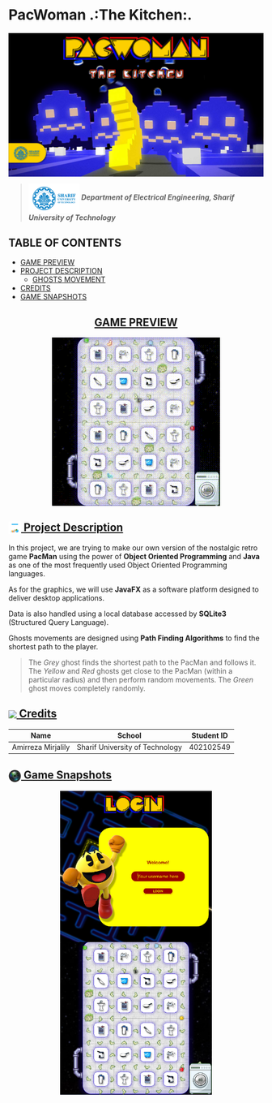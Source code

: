# PacWoman .:The Kitchen:.
<img src = "Images/PacWomanBanner.jpg" align = "center" width  = "1000">

> <img src = "Images/Sharif Banner.png" width = "100" align = "center"> ***Department of Electrical Engineering, Sharif University of Technology***

<h2 align="left">TABLE OF CONTENTS</h2>

- [GAME PREVIEW](#game-preview)
- [PROJECT DESCRIPTION](#project-description)
    - [GHOSTS MOVEMENT](#ghosts-movement)
- [CREDITS](#credits)
- [GAME SNAPSHOTS](#game-snapshots)


<a href="#game-preview">
<h2 align=CENTER>GAME PREVIEW</h2>
</a>

<p align = 'center'>
<img src="./GamePreview.gif" alt="Game Preview" align="center">
</p>

<a href="#project-description">
 <h2> <img src = "Images/Project Description.png" width = "25" align = "center"> Project Description </h2>
 </a>

In this project, we are trying to make our own version of the nostalgic retro game **PacMan** using the power of **Object Oriented Programming** and **Java** as one of the most frequently used Object Oriented Programming languages.

As for the graphics, we will use **JavaFX** as a software platform designed to deliver desktop applications.

Data is also handled using a local database accessed by **SQLite3** (Structured Query Language).

Ghosts movements are designed using **Path Finding Algorithms** to find the shortest path to the player.

<a href="#ghosts-movement"> </a>
> The *Grey* ghost finds the shortest path to the PacMan and follows it. The *Yellow* and *Red* ghosts get close to the PacMan (within a particular radius) and then perform random movements. The *Green* ghost moves completely randomly.

<a href="#credits">
<h2> <img src = "https://www.freepnglogos.com/uploads/star-png/star-alt-icon-small-flat-iconset-paomedia-13.png" width = "25" align = "center"> Credits</h2>
</a>

| Name | School | Student ID |
| --- | --- | --- |
| Amirreza Mirjalily | Sharif University of Technology | 402102549 |

<a href="#game-snapshots">
<h2> <img src = "Images/CameraLogo.png" width = "25" align = "center">  Game Snapshots</h2>
</a>

<p align="center">

<img src = "Images/Screenshots/LoginPage.png" width  = "300" align = "center">
<img src = "Images/Screenshots/Game.png" width  = "300" align = "center">

</p>